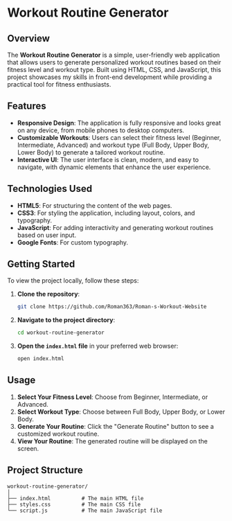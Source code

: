 # **Workout Routine Generator**

## **Overview**

The **Workout Routine Generator** is a simple, user-friendly web application that allows users to generate personalized workout routines based on their fitness level and workout type. Built using HTML, CSS, and JavaScript, this project showcases my skills in front-end development while providing a practical tool for fitness enthusiasts.

## **Features**

- **Responsive Design**: The application is fully responsive and looks great on any device, from mobile phones to desktop computers.
- **Customizable Workouts**: Users can select their fitness level (Beginner, Intermediate, Advanced) and workout type (Full Body, Upper Body, Lower Body) to generate a tailored workout routine.
- **Interactive UI**: The user interface is clean, modern, and easy to navigate, with dynamic elements that enhance the user experience.

## **Technologies Used**

- **HTML5**: For structuring the content of the web pages.
- **CSS3**: For styling the application, including layout, colors, and typography.
- **JavaScript**: For adding interactivity and generating workout routines based on user input.
- **Google Fonts**: For custom typography.

## **Getting Started**

To view the project locally, follow these steps:

1. **Clone the repository**:
    ```bash
    git clone https://github.com/Roman363/Roman-s-Workout-Website
    ```

2. **Navigate to the project directory**:
    ```bash
    cd workout-routine-generator
    ```

3. **Open the `index.html` file** in your preferred web browser:
    ```bash
    open index.html
    ```

## **Usage**

1. **Select Your Fitness Level**: Choose from Beginner, Intermediate, or Advanced.
2. **Select Workout Type**: Choose between Full Body, Upper Body, or Lower Body.
3. **Generate Your Routine**: Click the "Generate Routine" button to see a customized workout routine.
4. **View Your Routine**: The generated routine will be displayed on the screen.

## **Project Structure**

```plaintext
workout-routine-generator/
│
├── index.html          # The main HTML file
├── styles.css          # The main CSS file
└── script.js           # The main JavaScript file
